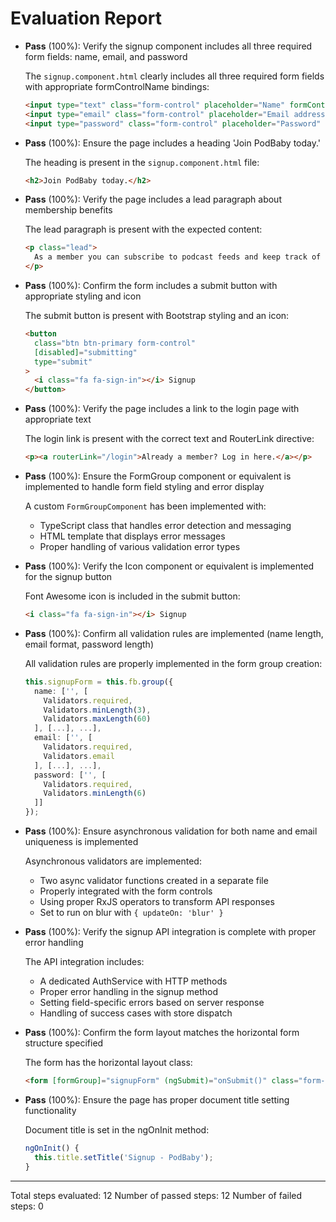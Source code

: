 # Evaluation Report

- **Pass** (100%): Verify the signup component includes all three required form fields: name, email, and password
   
   The `signup.component.html` clearly includes all three required form fields with appropriate formControlName bindings:
   ```html
   <input type="text" class="form-control" placeholder="Name" formControlName="name">
   <input type="email" class="form-control" placeholder="Email address" formControlName="email">
   <input type="password" class="form-control" placeholder="Password" formControlName="password">
   ```

- **Pass** (100%): Ensure the page includes a heading 'Join PodBaby today.'
   
   The heading is present in the `signup.component.html` file:
   ```html
   <h2>Join PodBaby today.</h2>
   ```

- **Pass** (100%): Verify the page includes a lead paragraph about membership benefits
   
   The lead paragraph is present with the expected content:
   ```html
   <p class="lead">
     As a member you can subscribe to podcast feeds and keep track of your favorite episodes.
   </p>
   ```

- **Pass** (100%): Confirm the form includes a submit button with appropriate styling and icon
   
   The submit button is present with Bootstrap styling and an icon:
   ```html
   <button
     class="btn btn-primary form-control"
     [disabled]="submitting"
     type="submit"
   >
     <i class="fa fa-sign-in"></i> Signup
   </button>
   ```

- **Pass** (100%): Verify the page includes a link to the login page with appropriate text
   
   The login link is present with the correct text and RouterLink directive:
   ```html
   <p><a routerLink="/login">Already a member? Log in here.</a></p>
   ```

- **Pass** (100%): Ensure the FormGroup component or equivalent is implemented to handle form field styling and error display
   
   A custom `FormGroupComponent` has been implemented with:
   - TypeScript class that handles error detection and messaging
   - HTML template that displays error messages
   - Proper handling of various validation error types

- **Pass** (100%): Verify the Icon component or equivalent is implemented for the signup button
   
   Font Awesome icon is included in the submit button:
   ```html
   <i class="fa fa-sign-in"></i> Signup
   ```

- **Pass** (100%): Confirm all validation rules are implemented (name length, email format, password length)
   
   All validation rules are properly implemented in the form group creation:
   ```typescript
   this.signupForm = this.fb.group({
     name: ['', [
       Validators.required,
       Validators.minLength(3),
       Validators.maxLength(60)
     ], [...], ...],
     email: ['', [
       Validators.required,
       Validators.email
     ], [...], ...],
     password: ['', [
       Validators.required,
       Validators.minLength(6)
     ]]
   });
   ```

- **Pass** (100%): Ensure asynchronous validation for both name and email uniqueness is implemented
   
   Asynchronous validators are implemented:
   - Two async validator functions created in a separate file
   - Properly integrated with the form controls
   - Using proper RxJS operators to transform API responses
   - Set to run on blur with `{ updateOn: 'blur' }`

- **Pass** (100%): Verify the signup API integration is complete with proper error handling
   
   The API integration includes:
   - A dedicated AuthService with HTTP methods
   - Proper error handling in the signup method
   - Setting field-specific errors based on server response
   - Handling of success cases with store dispatch

- **Pass** (100%): Confirm the form layout matches the horizontal form structure specified
   
   The form has the horizontal layout class:
   ```html
   <form [formGroup]="signupForm" (ngSubmit)="onSubmit()" class="form-horizontal">
   ```

- **Pass** (100%): Ensure the page has proper document title setting functionality
   
   Document title is set in the ngOnInit method:
   ```typescript
   ngOnInit() {
     this.title.setTitle('Signup - PodBaby');
   }
   ```

---

Total steps evaluated: 12
Number of passed steps: 12
Number of failed steps: 0